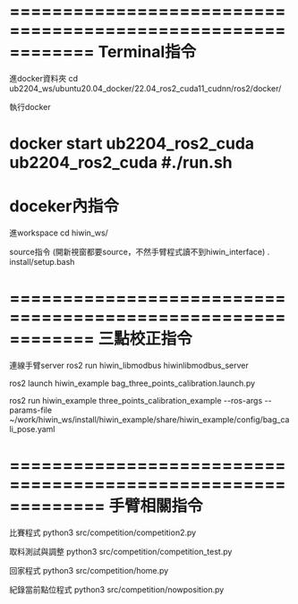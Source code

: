 ============================================================
Terminal指令
============================================================
進docker資料夾
cd ub2204_ws/ubuntu20.04_docker/22.04_ros2_cuda11_cudnn/ros2/docker/

執行docker

docker start ub2204_ros2_cuda ub2204_ros2_cuda
#./run.sh
============================================================
doceker內指令
============================================================
進workspace
cd hiwin_ws/

source指令 (開新視窗都要source，不然手臂程式讀不到hiwin_interface)
. install/setup.bash 

============================================================
三點校正指令
============================================================
連線手臂server
ros2 run hiwin_libmodbus hiwinlibmodbus_server

ros2 launch hiwin_example bag_three_points_calibration.launch.py

ros2 run hiwin_example three_points_calibration_example --ros-args --params-file ~/work/hiwin_ws/install/hiwin_example/share/hiwin_example/config/bag_cali_pose.yaml


=============================================================
手臂相關指令
=============================================================
比賽程式
python3 src/competition/competition2.py

取料測試與調整
python3 src/competition/competition_test.py

回家程式
python3 src/competition/home.py

紀錄當前點位程式
python3 src/competition/nowposition.py
